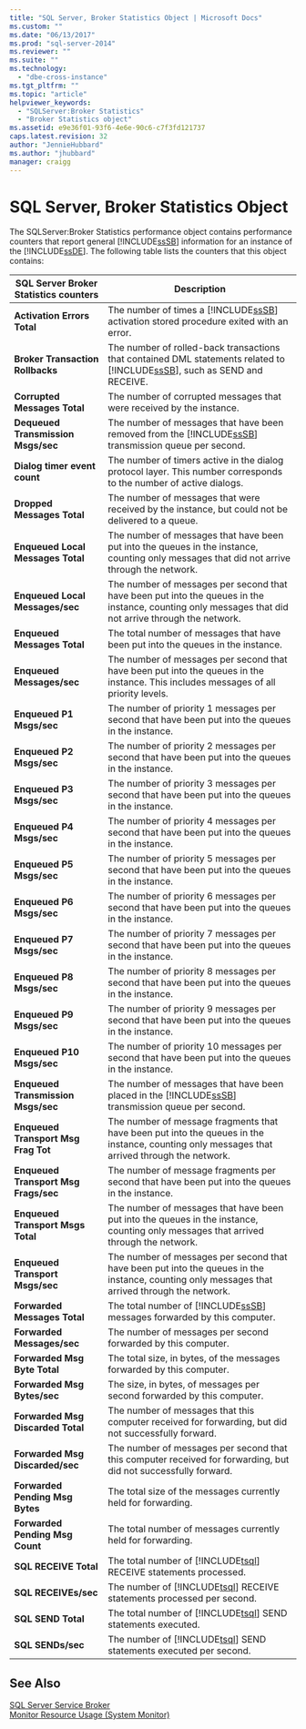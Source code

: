 ```yaml
---
title: "SQL Server, Broker Statistics Object | Microsoft Docs"
ms.custom: ""
ms.date: "06/13/2017"
ms.prod: "sql-server-2014"
ms.reviewer: ""
ms.suite: ""
ms.technology: 
  - "dbe-cross-instance"
ms.tgt_pltfrm: ""
ms.topic: "article"
helpviewer_keywords: 
  - "SQLServer:Broker Statistics"
  - "Broker Statistics object"
ms.assetid: e9e36f01-93f6-4e6e-90c6-c7f3fd121737
caps.latest.revision: 32
author: "JennieHubbard"
ms.author: "jhubbard"
manager: craigg
---
```

# SQL Server, Broker Statistics Object
  The SQLServer:Broker Statistics performance object contains performance counters that report general [!INCLUDE[ssSB](../../includes/sssb-md.md)] information for an instance of the [!INCLUDE[ssDE](../../includes/ssde-md.md)]. The following table lists the counters that this object contains:  
  
|SQL Server Broker Statistics counters|Description|  
|-------------------------------------------|-----------------|  
|**Activation Errors Total**|The number of times a [!INCLUDE[ssSB](../../includes/sssb-md.md)] activation stored procedure exited with an error.|  
|**Broker Transaction Rollbacks**|The number of rolled-back transactions that contained DML statements related to [!INCLUDE[ssSB](../../includes/sssb-md.md)], such as SEND and RECEIVE.|  
|**Corrupted Messages Total**|The number of corrupted messages that were received by the instance.|  
|**Dequeued Transmission Msgs/sec**|The number of messages that have been removed from the [!INCLUDE[ssSB](../../includes/sssb-md.md)] transmission queue per second.|  
|**Dialog timer event count**|The number of timers active in the dialog protocol layer. This number corresponds to the number of active dialogs.|  
|**Dropped Messages Total**|The number of messages that were received by the instance, but could not be delivered to a queue.|  
|**Enqueued Local Messages Total**|The number of messages that have been put into the queues in the instance, counting only messages that did not arrive through the network.|  
|**Enqueued Local Messages/sec**|The number of messages per second that have been put into the queues in the instance, counting only messages that did not arrive through the network.|  
|**Enqueued Messages Total**|The total number of messages that have been put into the queues in the instance.|  
|**Enqueued Messages/sec**|The number of messages per second that have been put into the queues in the instance. This includes messages of all priority levels.|  
|**Enqueued P1 Msgs/sec**|The number of priority 1 messages per second that have been put into the queues in the instance.|  
|**Enqueued P2 Msgs/sec**|The number of priority 2 messages per second that have been put into the queues in the instance.|  
|**Enqueued P3 Msgs/sec**|The number of priority 3 messages per second that have been put into the queues in the instance.|  
|**Enqueued P4 Msgs/sec**|The number of priority 4 messages per second that have been put into the queues in the instance.|  
|**Enqueued P5 Msgs/sec**|The number of priority 5 messages per second that have been put into the queues in the instance.|  
|**Enqueued P6 Msgs/sec**|The number of priority 6 messages per second that have been put into the queues in the instance.|  
|**Enqueued P7 Msgs/sec**|The number of priority 7 messages per second that have been put into the queues in the instance.|  
|**Enqueued P8 Msgs/sec**|The number of priority 8 messages per second that have been put into the queues in the instance.|  
|**Enqueued P9 Msgs/sec**|The number of priority 9 messages per second that have been put into the queues in the instance.|  
|**Enqueued P10 Msgs/sec**|The number of priority 10 messages per second that have been put into the queues in the instance.|  
|**Enqueued Transmission Msgs/sec**|The number of messages that have been placed in the [!INCLUDE[ssSB](../../includes/sssb-md.md)] transmission queue per second.|  
|**Enqueued Transport Msg Frag Tot**|The number of message fragments that have been put into the queues in the instance, counting only messages that arrived through the network.|  
|**Enqueued Transport Msg Frags/sec**|The number of message fragments per second that have been put into the queues in the instance.|  
|**Enqueued Transport Msgs Total**|The number of messages that have been put into the queues in the instance, counting only messages that arrived through the network.|  
|**Enqueued Transport Msgs/sec**|The number of messages per second that have been put into the queues in the instance, counting only messages that arrived through the network.|  
|**Forwarded Messages Total**|The total number of [!INCLUDE[ssSB](../../includes/sssb-md.md)] messages forwarded by this computer.|  
|**Forwarded Messages/sec**|The number of messages per second forwarded by this computer.|  
|**Forwarded Msg Byte Total**|The total size, in bytes, of the messages forwarded by this computer.|  
|**Forwarded Msg Bytes/sec**|The size, in bytes, of messages per second forwarded by this computer.|  
|**Forwarded Msg Discarded Total**|The number of messages that this computer received for forwarding, but did not successfully forward.|  
|**Forwarded Msg Discarded/sec**|The number of messages per second that this computer received for forwarding, but did not successfully forward.|  
|**Forwarded Pending Msg Bytes**|The total size of the messages currently held for forwarding.|  
|**Forwarded Pending Msg Count**|The total number of messages currently held for forwarding.|  
|**SQL RECEIVE Total**|The total number of [!INCLUDE[tsql](../../includes/tsql-md.md)] RECEIVE statements processed.|  
|**SQL RECEIVEs/sec**|The number of [!INCLUDE[tsql](../../includes/tsql-md.md)] RECEIVE statements processed per second.|  
|**SQL SEND Total**|The total number of [!INCLUDE[tsql](../../includes/tsql-md.md)] SEND statements executed.|  
|**SQL SENDs/sec**|The number of [!INCLUDE[tsql](../../includes/tsql-md.md)] SEND statements executed per second.|  
  
## See Also  
 [SQL Server Service Broker](../../database-engine/configure-windows/sql-server-service-broker.md)   
 [Monitor Resource Usage &#40;System Monitor&#41;](monitor-resource-usage-system-monitor.md)  
  
  